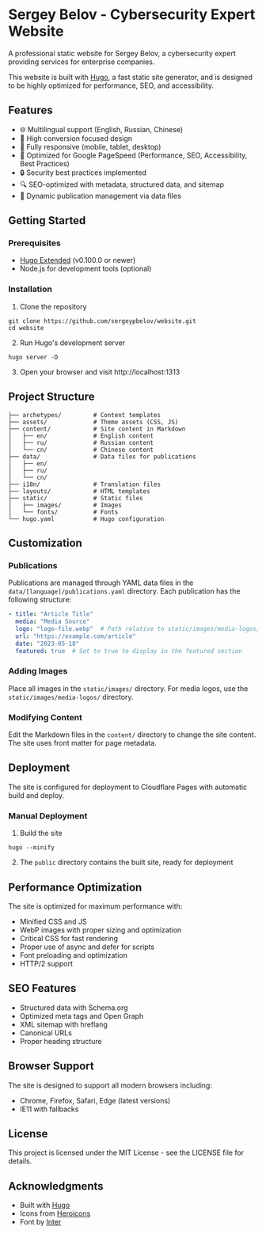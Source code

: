 # Sergey Belov - Cybersecurity Expert Website

A professional static website for Sergey Belov, a cybersecurity expert providing services for enterprise companies.

This website is built with [Hugo](https://gohugo.io/), a fast static site generator, and is designed to be highly optimized for performance, SEO, and accessibility.

## Features

- 🌐 Multilingual support (English, Russian, Chinese)
- 🎯 High conversion focused design
- 📱 Fully responsive (mobile, tablet, desktop)
- 🚀 Optimized for Google PageSpeed (Performance, SEO, Accessibility, Best Practices)
- 🔒 Security best practices implemented
- 🔍 SEO-optimized with metadata, structured data, and sitemap
- 📄 Dynamic publication management via data files

## Getting Started

### Prerequisites

- [Hugo Extended](https://gohugo.io/installation/) (v0.100.0 or newer)
- Node.js for development tools (optional)

### Installation

1. Clone the repository
```
git clone https://github.com/sergeypbelov/website.git
cd website
```

2. Run Hugo's development server
```
hugo server -D
```

3. Open your browser and visit http://localhost:1313

## Project Structure

```
├── archetypes/         # Content templates
├── assets/             # Theme assets (CSS, JS)
├── content/            # Site content in Markdown
│   ├── en/             # English content
│   ├── ru/             # Russian content
│   └── cn/             # Chinese content
├── data/               # Data files for publications
│   ├── en/
│   ├── ru/
│   └── cn/
├── i18n/               # Translation files
├── layouts/            # HTML templates
├── static/             # Static files
│   ├── images/         # Images
│   └── fonts/          # Fonts
└── hugo.yaml           # Hugo configuration
```

## Customization

### Publications

Publications are managed through YAML data files in the `data/[language]/publications.yaml` directory. Each publication has the following structure:

```yaml
- title: "Article Title"
  media: "Media Source"
  logo: "logo-file.webp"  # Path relative to static/images/media-logos/
  url: "https://example.com/article"
  date: "2023-05-18"
  featured: true  # Set to true to display in the featured section
```

### Adding Images

Place all images in the `static/images/` directory. For media logos, use the `static/images/media-logos/` directory.

### Modifying Content

Edit the Markdown files in the `content/` directory to change the site content. The site uses front matter for page metadata.

## Deployment

The site is configured for deployment to Cloudflare Pages with automatic build and deploy.

### Manual Deployment

1. Build the site
```
hugo --minify
```

2. The `public` directory contains the built site, ready for deployment

## Performance Optimization

The site is optimized for maximum performance with:

- Minified CSS and JS
- WebP images with proper sizing and optimization
- Critical CSS for fast rendering
- Proper use of async and defer for scripts
- Font preloading and optimization
- HTTP/2 support

## SEO Features

- Structured data with Schema.org
- Optimized meta tags and Open Graph
- XML sitemap with hreflang
- Canonical URLs
- Proper heading structure

## Browser Support

The site is designed to support all modern browsers including:

- Chrome, Firefox, Safari, Edge (latest versions)
- IE11 with fallbacks

## License

This project is licensed under the MIT License - see the LICENSE file for details.

## Acknowledgments

- Built with [Hugo](https://gohugo.io/)
- Icons from [Heroicons](https://heroicons.com/)
- Font by [Inter](https://rsms.me/inter/) 